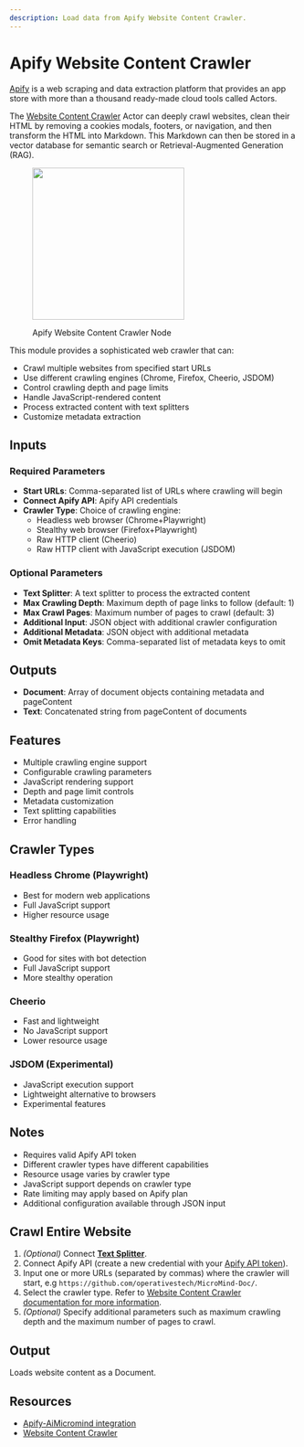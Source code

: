 ```yaml
---
description: Load data from Apify Website Content Crawler.
---
```


# Apify Website Content Crawler

[Apify](https://apify.com/) is a web scraping and data extraction platform that provides an app store with more than a thousand ready-made cloud tools called Actors.

The [Website Content Crawler](https://apify.com/apify/website-content-crawler) Actor can deeply crawl websites, clean their HTML by removing a cookies modals, footers, or navigation, and then transform the HTML into Markdown. This Markdown can then be stored in a vector database for semantic search or Retrieval-Augmented Generation (RAG).

<figure><img src="../../../.gitbook/assets/image (2) (1) (1) (1) (1) (1) (1) (1) (1) (1) (1) (1) (1) (1) (1).png" alt="" width="266"><figcaption><p>Apify Website Content Crawler Node</p></figcaption></figure>

This module provides a sophisticated web crawler that can:
- Crawl multiple websites from specified start URLs
- Use different crawling engines (Chrome, Firefox, Cheerio, JSDOM)
- Control crawling depth and page limits
- Handle JavaScript-rendered content
- Process extracted content with text splitters
- Customize metadata extraction

## Inputs

### Required Parameters
- **Start URLs**: Comma-separated list of URLs where crawling will begin
- **Connect Apify API**: Apify API credentials
- **Crawler Type**: Choice of crawling engine:
  - Headless web browser (Chrome+Playwright)
  - Stealthy web browser (Firefox+Playwright)
  - Raw HTTP client (Cheerio)
  - Raw HTTP client with JavaScript execution (JSDOM)

### Optional Parameters
- **Text Splitter**: A text splitter to process the extracted content
- **Max Crawling Depth**: Maximum depth of page links to follow (default: 1)
- **Max Crawl Pages**: Maximum number of pages to crawl (default: 3)
- **Additional Input**: JSON object with additional crawler configuration
- **Additional Metadata**: JSON object with additional metadata
- **Omit Metadata Keys**: Comma-separated list of metadata keys to omit

## Outputs

- **Document**: Array of document objects containing metadata and pageContent
- **Text**: Concatenated string from pageContent of documents

## Features
- Multiple crawling engine support
- Configurable crawling parameters
- JavaScript rendering support
- Depth and page limit controls
- Metadata customization
- Text splitting capabilities
- Error handling

## Crawler Types

### Headless Chrome (Playwright)
- Best for modern web applications
- Full JavaScript support
- Higher resource usage

### Stealthy Firefox (Playwright)
- Good for sites with bot detection
- Full JavaScript support
- More stealthy operation

### Cheerio
- Fast and lightweight
- No JavaScript support
- Lower resource usage

### JSDOM (Experimental)
- JavaScript execution support
- Lightweight alternative to browsers
- Experimental features

## Notes
- Requires valid Apify API token
- Different crawler types have different capabilities
- Resource usage varies by crawler type
- JavaScript support depends on crawler type
- Rate limiting may apply based on Apify plan
- Additional configuration available through JSON input

## Crawl Entire Website

1. _(Optional)_ Connect [**Text Splitter**](../text-splitters/).
2. Connect Apify API (create a new credential with your [Apify API token](https://my.apify.com/account#/integrations)).
3. Input one or more URLs (separated by commas) where the crawler will start, e.g `https://github.com/operativestech/MicroMind-Doc/`.
4. Select the crawler type. Refer to [Website Content Crawler documentation for more information](https://apify.com/apify/website-content-crawler/input-schema#crawlerType).
5. _(Optional)_ Specify additional parameters such as maximum crawling depth and the maximum number of pages to crawl.

## Output

Loads website content as a Document.

## Resources

* [Apify-AiMicromind integration](https://docs.apify.com/platform/integrations/aimicromind)
* [Website Content Crawler](https://apify.com/apify/website-content-crawler)

